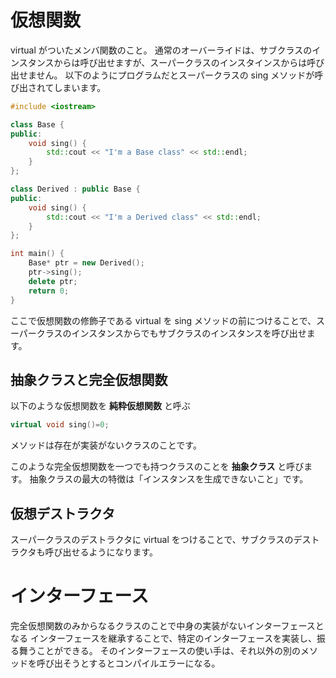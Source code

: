 # 仮想関数

virtual がついたメンバ関数のこと。
通常のオーバーライドは、サブクラスのインスタンスからは呼び出せますが、スーパークラスのインスタインスからは呼び出せません。
以下のようにプログラムだとスーパークラスの sing メソッドが呼び出されてしまいます。

```cpp
#include <iostream>

class Base {
public:
    void sing() {
        std::cout << "I'm a Base class" << std::endl;
    }
};

class Derived : public Base {
public:
    void sing() {
        std::cout << "I'm a Derived class" << std::endl;
    }
};

int main() {
    Base* ptr = new Derived();
    ptr->sing();
    delete ptr;
    return 0;
}
```

ここで仮想関数の修飾子である virtual を sing メソッドの前につけることで、スーパークラスのインスタンスからでもサブクラスのインスタンスを呼び出せます。

## 抽象クラスと完全仮想関数

以下のような仮想関数を **純粋仮想関数** と呼ぶ

```cpp
virtual void sing()=0;
```

メソッドは存在が実装がないクラスのことです。

このような完全仮想関数を一つでも持つクラスのことを **抽象クラス** と呼びます。
抽象クラスの最大の特徴は「インスタンスを生成できないこと」です。

## 仮想デストラクタ

スーパークラスのデストラクタに virtual をつけることで、サブクラスのデストラクタも呼び出せるようになります。

# インターフェース

完全仮想関数のみからなるクラスのことで中身の実装がないインターフェースとなる
インターフェースを継承することで、特定のインターフェースを実装し、振る舞うことができる。
そのインターフェースの使い手は、それ以外の別のメソッドを呼び出そうとするとコンパイルエラーになる。
